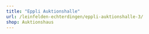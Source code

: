 ```yaml
---
title: "Eppli Auktionshalle"
url: /leinfelden-echterdingen/eppli-auktionshalle-3/
shop: Auktionshaus
---
```

